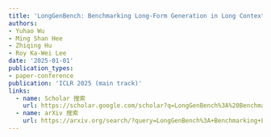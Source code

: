 ```yaml
---
title: 'LongGenBench: Benchmarking Long-Form Generation in Long Context LLMs'
authors:
- Yuhao Wu
- Ming Shan Hee
- Zhiqing Hu
- Roy Ka-Wei Lee
date: '2025-01-01'
publication_types:
- paper-conference
publication: 'ICLR 2025 (main track)'
links:
  - name: Scholar 搜索
    url: https://scholar.google.com/scholar?q=LongGenBench%3A%20Benchmarking%20Long-Form%20Generation%20in%20Long%20Context%20LLMs
  - name: arXiv 搜索
    url: https://arxiv.org/search/?query=LongGenBench%3A+Benchmarking+Long-Form+Generation+in+Long+Context+LLMs&searchtype=all
---
```



